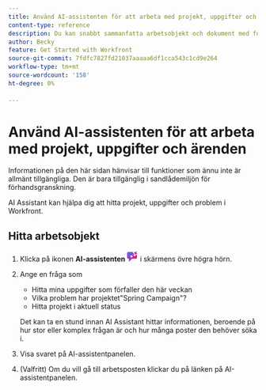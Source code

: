 ```yaml
---
title: Använd AI-assistenten för att arbeta med projekt, uppgifter och ärenden
content-type: reference
description: Du kan snabbt sammanfatta arbetsobjekt och dokument med funktionen Sammanfatta.
author: Becky
feature: Get Started with Workfront
source-git-commit: 7fdfc7827fd21037aaaaa6df1cca543c1cd9e264
workflow-type: tm+mt
source-wordcount: '158'
ht-degree: 0%

---
```


# Använd AI-assistenten för att arbeta med projekt, uppgifter och ärenden

<span class="preview">Informationen på den här sidan hänvisar till funktioner som ännu inte är allmänt tillgängliga. Den är bara tillgänglig i sandlådemiljön för förhandsgranskning.</span>


AI Assistant kan hjälpa dig att hitta projekt, uppgifter och problem i Workfront.

## Hitta arbetsobjekt

1. Klicka på ikonen **AI-assistenten** ![AI-assistenten](assets/ai-assistant-icon.png) i skärmens övre högra hörn.
1. Ange en fråga som

   * Hitta mina uppgifter som förfaller den här veckan
   * Vilka problem har projektet&quot;Spring Campaign&quot;?
   * Hitta projekt i aktuell status

   Det kan ta en stund innan AI Assistant hittar informationen, beroende på hur stor eller komplex frågan är och hur många poster den behöver söka i.
1. Visa svaret på AI-assistentpanelen.
1. (Valfritt) Om du vill gå till arbetsposten klickar du på länken på AI-assistentpanelen.

<!--

## Create a work item

1. Click the **AI Assistant** icon ![AI Assistant icon](assets/ai-assistant-icon.png) near the upper-right corner of the screen.
1. Enter a prompt such as 

   * Create project "Spring campaign"
   * Add issue "UI Bug" to project "New UI" 
   * Create "photoshoot" task in project "Spring campaign"

1. Check the AI Assistant response to ensure that it is taking the desired action
1. (Conditional) If the response describes the correct action, click **Yes**.

   AI Assistant may take a few moments to create the item, depending on how large or complex the prompt is and how many records it needs to search.
1. (Conditional) To cancel the creation of the new item, click **No**.
1. (Optional) To go to the work item, click the link in the AI Assistant panel.

>[!NOTE]
>
>We recommend checking the new item to ensure that it was created as expected.

-->

<!--

## Update a work item

1. Click the **AI Assistant** icon ![AI Assistant icon](assets/ai-assistant-icon.png) near the upper-right corner of the screen.
1. Enter a prompt such as 

   * Assign task "Photoshoot" to me
   * Change "Spring Campaign" status to Current 

1. Check the AI Assistant response to ensure that it is taking the desired action
1. (Conditional) If the response describes the correct action, click **Yes**.

   AI Assistant may take a few moments to update the item, depending on how large or complex the prompt is and how many records it needs to search.
1. (Conditional) To cancel the creation of the new item, click **No**.
1. (Optional) To go to the work item, click the link in the AI Assistant panel.

-->

